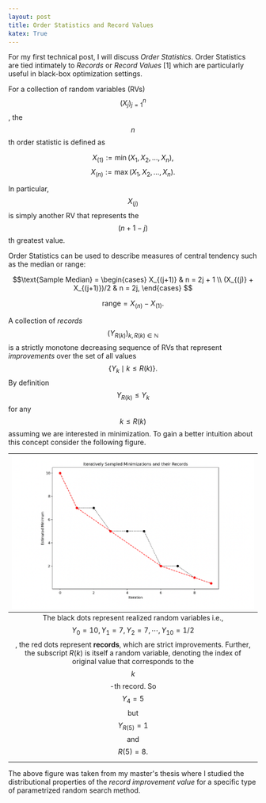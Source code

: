 ```yaml
---
layout: post
title: Order Statistics and Record Values
katex: True
---
```


For my first technical post, I will discuss *Order Statistics*. Order Statistics are tied intimately to *Records* or *Record Values* [1] which are particularly useful in black-box optimization settings.

For a collection of random variables (RVs) $$(X_j)_{j=1}^n$$, the $$n$$th order statistic is defined as

$$X_{(1)} := \min(X_1, X_2, ..., X_n),$$
$$X_{(n)} := \max(X_1, X_2, ..., X_n).$$

In particular, $$X_{(j)}$$ is simply another RV that represents the $$(n+1-j)$$th greatest value.

Order Statistics can be used to describe measures of central tendency such as the median or range:

$$\text{Sample Median} =
\begin{cases}
X_{(j+1)} & n = 2j + 1 \\
(X_{(j)} + X_{(j+1)})/2 & n = 2j,
\end{cases} $$

$$\text{range} = X_{(n)} - X_{(1)}.$$

A collection of *records* $$(Y_{R(k)})_{k, R(k) \in \mathbb{N}}$$ is a strictly monotone decreasing sequence of RVs that represent *improvements* over the set of all values $$\{Y_k \mid k \leq R(k)\}.$$ By definition $$Y_{R(k)} \leq Y_k$$ for any $$k \leq R(k)$$ assuming we are interested in minimization. To gain a better intuition about this concept consider the following figure.

| ![alt text](/images/Records.png) |
|:--:|
| The black dots represent realized random variables i.e., $$Y_0 = 10, Y_1 = 7, Y_2 = 7, \cdots, Y_{10} = 1/2$$, the red dots represent **records**, which are strict improvements. Further, the subscript $R(k)$ is itself a random variable, denoting the index of original value that corresponds to the $$k$$-th record. So $$Y_4 = 5$$ but $$Y_{R(5)} = 1$$ and $$R(5) = 8.$$|

The above figure was taken from my master's thesis where I studied the distributional properties of the *record improvement value* for a specific type of parametrized random search method. 